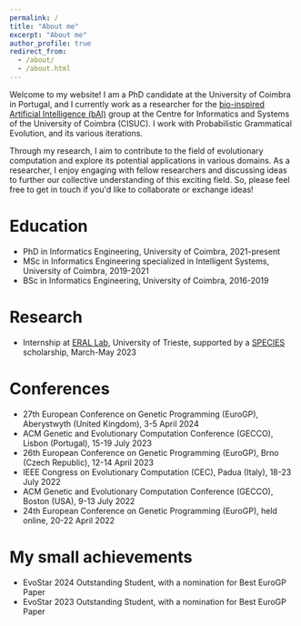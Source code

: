 ```yaml
---
permalink: /
title: "About me"
excerpt: "About me"
author_profile: true
redirect_from: 
  - /about/
  - /about.html
---
```



Welcome to my website! I am a PhD candidate at the University of Coimbra in Portugal, and I currently work as a researcher for the [bio-inspired Artificial Intelligence (bAI)](https://www.cisuc.uc.pt/en/ECOS) group at the Centre for Informatics and Systems of the University of Coimbra (CISUC). I work with Probabilistic Grammatical Evolution, and its various iterations.

Through my research, I aim to contribute to the field of evolutionary computation and explore its potential applications in various domains. As a researcher, I enjoy engaging with fellow researchers and discussing ideas to further our collective understanding of this exciting field. So, please feel free to get in touch if you'd like to collaborate or exchange ideas!

Education
======
* PhD in Informatics Engineering, University of Coimbra, 2021-present
* MSc in Informatics Engineering specialized in Intelligent Systems, University of Coimbra, 2019-2021
* BSc in Informatics Engineering, University of Coimbra, 2016-2019

Research
======
* Internship at [ERAL Lab](https://erallab.inginf.units.it/), University of Trieste, supported by a [SPECIES](https://species-society.org/) scholarship, March-May 2023

Conferences
======
* 27th European Conference on Genetic Programming (EuroGP), Aberystwyth (United Kingdom), 3-5 April 2024
* ACM Genetic and Evolutionary Computation Conference (GECCO), Lisbon (Portugal), 15-19 July 2023
* 26th European Conference on Genetic Programming (EuroGP), Brno (Czech Republic), 12-14 April 2023
* IEEE Congress on Evolutionary Computation (CEC), Padua (Italy), 18-23 July 2022
* ACM Genetic and Evolutionary Computation Conference (GECCO), Boston (USA), 9-13 July 2022
* 24th European Conference on Genetic Programming (EuroGP), held online, 20-22 April 2022

My small achievements
======
* EvoStar 2024 Outstanding Student, with a nomination for Best EuroGP Paper
* EvoStar 2023 Outstanding Student, with a nomination for Best EuroGP Paper